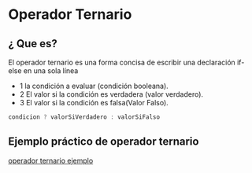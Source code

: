 # Operador Ternario 

## ¿ Que es?

El operador ternario es una forma concisa de escribir una declaración if-else
en una sola línea

- 1 la condición a evaluar (condición booleana).
- 2 El valor si la condición es verdadera (valor verdadero).
- 3 El valor si la condición es falsa(Valor Falso).

```java
condicion ? valorSiVerdadero : valorSiFalso
```

## Ejemplo práctico de operador ternario

[operador ternario ejemplo](ejemploOperadorTernario.java)